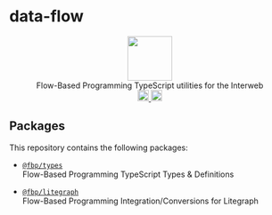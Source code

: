 # data-flow

<p align="center" width="100%">
  <img src="https://github.com/cosmology-tech/interweb-utils/assets/545047/89c743c4-be88-409f-9a77-4b02cd7fe9a4" width="80">
  <br/>
  Flow-Based Programming TypeScript utilities for the Interweb
  <br />
  <a href="https://github.com/interweb-inc/data-flow/actions/workflows/run-tests.yaml">
    <img height="20" src="https://github.com/interweb-inc/data-flow/actions/workflows/run-tests.yaml/badge.svg" />
  </a>
   <a href="https://github.com/interweb-inc/data-flow/blob/main/LICENSE">
    <img height="20" src="https://img.shields.io/badge/license-MIT-blue.svg"/>
  </a>
</p>

## Packages

This repository contains the following packages:

- [`@fbp/types`](https://github.com/interweb-inc/data-flow/tree/main/packages/types)  
  Flow-Based Programming TypeScript Types & Definitions

- [`@fbp/litegraph`](https://github.com/interweb-inc/data-flow/tree/main/packages/litegraph)  
  Flow-Based Programming Integration/Conversions for Litegraph
